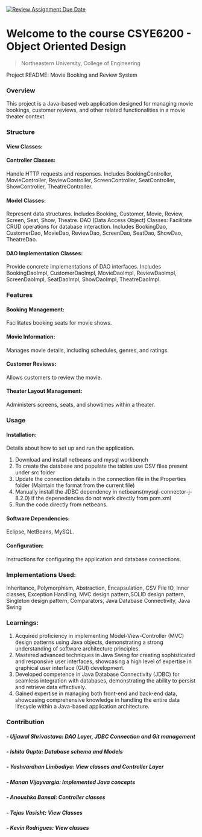 [![Review Assignment Due Date](https://classroom.github.com/assets/deadline-readme-button-24ddc0f5d75046c5622901739e7c5dd533143b0c8e959d652212380cedb1ea36.svg)](https://classroom.github.com/a/9Dw-lvnC)
# Welcome to the course CSYE6200 - Object Oriented Design
> Northeastern University, College of Engineering


Project README: Movie Booking and Review System

### Overview
This project is a Java-based web application designed for managing movie bookings, customer reviews, and other related functionalities in a movie theater context.

### Structure
#### View Classes:

#### Controller Classes: 
Handle HTTP requests and responses. Includes BookingController, MovieController, ReviewController, ScreenController, SeatController, ShowController, TheatreController.
#### Model Classes: 
Represent data structures. Includes Booking, Customer, Movie, Review, Screen, Seat, Show, Theatre.
DAO (Data Access Object) Classes: Facilitate CRUD operations for database interaction. Includes BookingDao, CustomerDao, MovieDao, ReviewDao, ScreenDao, SeatDao, ShowDao, TheatreDao.
#### DAO Implementation Classes: 
Provide concrete implementations of DAO interfaces. Includes BookingDaoImpl, CustomerDaoImpl, MovieDaoImpl, ReviewDaoImpl, ScreenDaoImpl, SeatDaoImpl, ShowDaoImpl, TheatreDaoImpl.

### Features
#### Booking Management: 
Facilitates booking seats for movie shows.
#### Movie Information: 
Manages movie details, including schedules, genres, and ratings.
#### Customer Reviews: 
Allows customers to review the movie.
#### Theater Layout Management: 
Administers screens, seats, and showtimes within a theater.

### Usage
#### Installation:
Details about how to set up and run the application.

1) Download and install netbeans and mysql workbench
2) To create the database and populate the tables use CSV files present under src folder
3) Update the connection details in the connection file in the Properties folder (Maintain the format from the current file)
4) Manually install the JDBC dependency in netbeans(mysql-connector-j-8.2.0) if the depenedencies do not work directly from pom.xml
5) Run the code directly from netbeans.


#### Software Dependencies: 
Eclipse, NetBeans, MySQL.
#### Configuration:
Instructions for configuring the application and database connections.

### Implementations Used:
Inheritance, Polymorphism, Abstraction, Encapsulation, CSV File IO, Inner classes, Exception Handling, MVC design pattern,SOLID design pattern, Singleton design pattern, Comparators, Java Database Connectivity, Java Swing

### Learnings:
1) Acquired proficiency in implementing Model-View-Controller (MVC) design patterns using Java objects, demonstrating a strong understanding of software architecture principles.
2) Mastered advanced techniques in Java Swing for creating sophisticated and responsive user interfaces, showcasing a high level of expertise in graphical user interface (GUI) development.
3) Developed competence in Java Database Connectivity (JDBC) for seamless integration with databases, demonstrating the ability to persist and retrieve data effectively.
4) Gained expertise in managing both front-end and back-end data, showcasing comprehensive knowledge in handling the entire data lifecycle within a Java-based application architecture.

### Contribution
##### - Ujjawal Shrivastava: DAO Layer, JDBC Connection and Git management
##### - Ishita Gupta: Database schema and Models
##### - Yashvardhan Limbodiya: View classes and Controller Layer
##### - Manan Vijayvargia: Implemented Java concepts
##### - Anoushka Bansal: Controller classes
##### - Tejas Vasisht: View Classes
##### - Kevin Rodrigues: View classes




